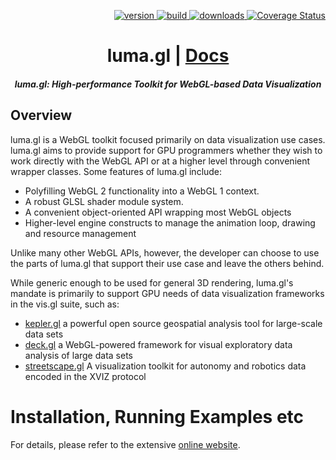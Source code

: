 <p align="right">
  <a href="https://npmjs.org/package/@luma.gl/core">
    <img src="https://img.shields.io/npm/v/@luma.gl/core.svg?style=flat-square" alt="version" />
  </a>
  <a href="https://github.com/visgl/deck.gl/actions?query=workflow%3Atest+branch%3Amaster">
    <img src="https://github.com/visgl/deck.gl/workflows/test/badge.svg?branch=master" alt="build" />
  </a>
  <a href="https://npmjs.org/package/@luma.gl.core">
    <img src="https://img.shields.io/npm/dm/@luma.gl/core.svg?style=flat-square" alt="downloads" />
  </a>
  <a href='https://coveralls.io/github/visgl/luma.gl?branch=master'>
    <img src='https://img.shields.io/coveralls/visgl/luma.gl.svg?style=flat-square' alt='Coverage Status' />
  </a>
</p>

<h1 align="center">luma.gl | <a href="https://luma.gl">Docs</a></h1>

<h5 align="center">luma.gl: High-performance Toolkit for WebGL-based Data Visualization</h5>

## Overview

luma.gl is a WebGL toolkit focused primarily on data visualization use cases. luma.gl aims to provide support for GPU programmers whether they wish to work directly with the WebGL API or at a higher level through convenient wrapper classes. Some features of luma.gl include:

- Polyfilling WebGL 2 functionality into a WebGL 1 context.
- A robust GLSL shader module system.
- A convenient object-oriented API wrapping most WebGL objects
- Higher-level engine constructs to manage the animation loop, drawing and resource management

Unlike many other WebGL APIs, however, the developer can choose to use the parts of luma.gl that support their use case and leave the others behind.

While generic enough to be used for general 3D rendering, luma.gl's mandate is primarily to support GPU needs of data visualization frameworks in the vis.gl suite, such as:

- [kepler.gl](https://github.com/keplergl/kepler.gl) a powerful open source geospatial analysis tool for large-scale data sets
- [deck.gl](https://github.com/visgl/deck.gl) a WebGL-powered framework for visual exploratory data analysis of large data sets
- [streetscape.gl](https://github.com/uber/streetscape.gl) A visualization toolkit for autonomy and robotics data encoded in the XVIZ protocol

# Installation, Running Examples etc

For details, please refer to the extensive [online website](https://luma.gl).
